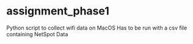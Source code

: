 # assignment_phase1
Python script to collect wifi data on MacOS
Has to be run with a csv file containing NetSpot Data
